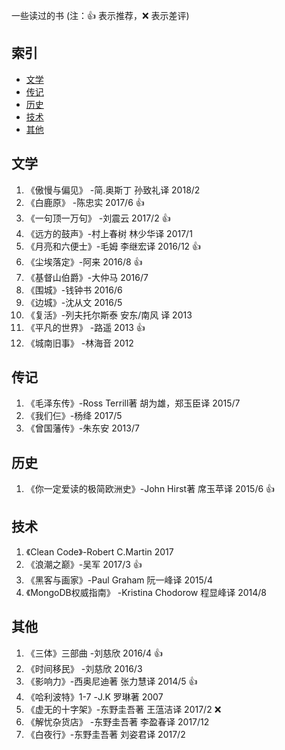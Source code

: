 一些读过的书
(注：:+1: 表示推荐，:x: 表示差评)

## 索引
- [文学](#文学)
- [传记](#传记)
- [历史](#历史)
- [技术](#技术)
- [其他](#其他)

## 文学
1. 《傲慢与偏见》 -简.奥斯丁 孙致礼译 2018/2 
1. 《白鹿原》 -陈忠实 2017/6 :+1:
1. 《一句顶一万句》 -刘震云  2017/2 :+1:
1. 《远方的鼓声》-村上春树  林少华译 2017/1 
1. 《月亮和六便士》-毛姆  李继宏译 2016/12 :+1:
1. 《尘埃落定》-阿来 2016/8 :+1:
1. 《基督山伯爵》-大仲马 2016/7
1. 《围城》-钱钟书 2016/6
1. 《边城》-沈从文 2016/5
1. 《复活》-列夫托尔斯泰 安东/南风 译  2013
1. 《平凡的世界》 -路遥 2013 :+1:
1. 《城南旧事》 -林海音 2012

## 传记
1. 《毛泽东传》-Ross Terrill著  胡为雄，郑玉臣译  2015/7
1. 《我们仨》-杨绛 2017/5
1. 《曾国藩传》-朱东安 2013/7

## 历史
1. 《你一定爱读的极简欧洲史》-John Hirst著  席玉苹译 2015/6 :+1:

## 技术
1. 《Clean Code》-Robert C.Martin 2017
1. 《浪潮之巅》-吴军 2017/3 :+1:
1. 《黑客与画家》-Paul Graham 阮一峰译 2015/4
1. 《MongoDB权威指南》 -Kristina Chodorow 程显峰译 2014/8

## 其他
1. 《三体》三部曲 -刘慈欣 2016/4 :+1:
1. 《时间移民》 -刘慈欣 2016/3
1. 《影响力》-西奥尼迪著 张力慧译 2014/5 :+1:
1. 《哈利波特》1-7 -J.K 罗琳著 2007
1. 《虚无的十字架》-东野圭吾著 王蕰洁译 2017/2 :x:
1. 《解忧杂货店》 -东野圭吾著 李盈春译 2017/12
1. 《白夜行》-东野圭吾著 刘姿君译 2017/2 
